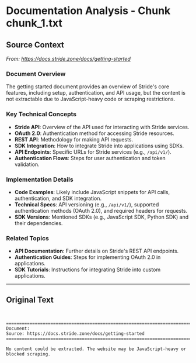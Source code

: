 # Documentation Analysis - Chunk chunk_1.txt

## Source Context
*From: https://docs.stride.zone/docs/getting-started*

### Document Overview  
The getting started document provides an overview of Stride's core features, including setup, authentication, and API usage, but the content is not extractable due to JavaScript-heavy code or scraping restrictions.

### Key Technical Concepts  
- **Stride API**: Overview of the API used for interacting with Stride services.  
- **OAuth 2.0**: Authentication method for accessing Stride resources.  
- **REST API**: Methodology for making API requests.  
- **SDK Integration**: How to integrate Stride into applications using SDKs.  
- **API Endpoints**: Specific URLs for Stride services (e.g., `/api/v1/`).  
- **Authentication Flows**: Steps for user authentication and token validation.  

### Implementation Details  
- **Code Examples**: Likely include JavaScript snippets for API calls, authentication, and SDK integration.  
- **Technical Specs**: API versioning (e.g., `/api/v1/`), supported authentication methods (OAuth 2.0), and required headers for requests.  
- **SDK Versions**: Mentioned SDKs (e.g., JavaScript SDK, Python SDK) and their dependencies.  

### Related Topics  
- **API Documentation**: Further details on Stride's REST API endpoints.  
- **Authentication Guides**: Steps for implementing OAuth 2.0 in applications.  
- **SDK Tutorials**: Instructions for integrating Stride into custom applications.

---

## Original Text
```


================================================================================
Document: 
Source: https://docs.stride.zone/docs/getting-started
================================================================================

No content could be extracted. The website may be JavaScript-heavy or blocked scraping.
```